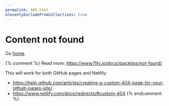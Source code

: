 ```yaml
---
permalink: 404.html
eleventyExcludeFromCollections: true
---
```

# Content not found

Go <a href="{{ '/' | url }}">home</a>.

{% comment %}
Read more: <https://www.11ty.io/docs/quicktips/not-found/>

This will work for both GitHub pages and Netlify:

* <https://help.github.com/articles/creating-a-custom-404-page-for-your-github-pages-site/>
* <https://www.netlify.com/docs/redirects/#custom-404>
{% endcomment %}
